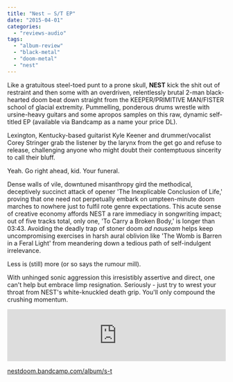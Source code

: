 ```yaml
---
title: "Nest – S/T EP"
date: "2015-04-01"
categories: 
  - "reviews-audio"
tags: 
  - "album-review"
  - "black-metal"
  - "doom-metal"
  - "nest"
---
```


Like a gratuitous steel-toed punt to a prone skull, **NEST** kick the shit out of restraint and then some with an overdriven, relentlessly brutal 2-man black-hearted doom beat down straight from the KEEPER/PRIMITIVE MAN/FISTER school of glacial extremity. Pummelling, ponderous drums wrestle with ursine-heavy guitars and some apropos samples on this raw, dynamic self-titled EP (available via Bandcamp as a name your price DL).

Lexington, Kentucky-based guitarist Kyle Keener and drummer/vocalist Corey Stringer grab the listener by the larynx from the get go and refuse to release, challenging anyone who might doubt their contemptuous sincerity to call their bluff.

Yeah. Go right ahead, kid. Your funeral.

Dense walls of vile, downtuned misanthropy gird the methodical, deceptively succinct attack of opener 'The Inexplicable Conclusion of Life,' proving that one need not perpetually embark on umpteen-minute doom marches to nowhere just to fulfil rote genre expectations. This acute sense of creative economy affords NEST a rare immediacy in songwriting impact; out of five tracks total, only one, 'To Carry a Broken Body,' is longer than 03:43. Avoiding the deadly trap of stoner doom _ad nauseam_ helps keep uncompromising exercises in harsh aural oblivion like 'The Womb is Barren in a Feral Light' from meandering down a tedious path of self-indulgent irrelevance.

Less is (still) more (or so says the rumour mill).

With unhinged sonic aggression this irresistibly assertive and direct, one can't help but embrace limp resignation. Seriously - just try to wrest your throat from NEST's white-knuckled death grip. You'll only compound the crushing momentum.

<iframe style="border: 0; width: 100%; height: 120px;" src="https://bandcamp.com/EmbeddedPlayer/album=621704709/size=large/bgcol=ffffff/linkcol=0687f5/tracklist=false/artwork=small/transparent=true/" width="300" height="150" seamless=""><a href="http://nestdoom.bandcamp.com/album/s-t">S/T by Nest</a></iframe>

[nestdoom.bandcamp.com/album/s-t](https://nestdoom.bandcamp.com/album/s-t)
